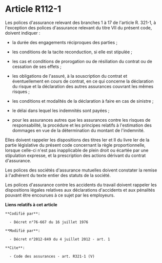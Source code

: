 # Article R112-1

Les polices d'assurance relevant des branches 1 à 17 de l'article R. 321-1, à l'exception des polices d'assurance relevant du
titre VII du présent code, doivent indiquer :

- la durée des engagements réciproques des parties ;

- les conditions de la tacite reconduction, si elle est stipulée ;

- les cas et conditions de prorogation ou de résiliation du contrat ou de cessation de ses effets ;

- les obligations de l'assuré, à la souscription du contrat et éventuellement en cours de contrat, en ce qui concerne la
déclaration du risque et la déclaration des autres assurances couvrant les mêmes risques ;

- les conditions et modalités de la déclaration à faire en cas de sinistre ;

- le délai dans lequel les indemnités sont payées ;

- pour les assurances autres que les assurances contre les risques de responsabilité, la procédure et les principes relatifs
à l'estimation des dommages en vue de la détermination du montant de l'indemnité. 

Elles doivent rappeler les dispositions des titres Ier et II du livre Ier de la partie législative du présent code concernant
la règle proportionnelle, lorsque celle-ci n'est pas inapplicable de plein droit ou écartée par une stipulation expresse, et
la prescription des actions dérivant du contrat d'assurance. 

Les polices des sociétés d'assurance mutuelles doivent constater la remise à l'adhérent du texte entier des statuts de la
société. 

Les polices d'assurance contre les accidents du travail doivent rappeler les dispositions légales relatives aux déclarations
d'accidents et aux pénalités pouvant être encourues à ce sujet par les employeurs.

**Liens relatifs à cet article**

	**Codifié par**:

	  - Décret n°76-667 du 16 juillet 1976

	**Modifié par**:

	  - Décret n°2012-849 du 4 juillet 2012 - art. 1

	**Cite**:

	  - Code des assurances - art. R321-1 (V)

